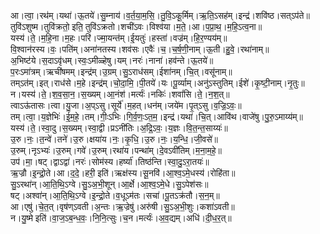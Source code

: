 

  
आ।त्वा॒।रथ॑म्।यथा॑।ऊ॒तये॑।सु॒म्नाय॑।व॒र्त॒या॒म॒सि॒।तु॒वि॒ऽकू॒र्मिम्।ऋ॒ति॒ऽसह॑म्।इन्द्र॑।शवि॑ष्ठ।सत्ऽप॑ते॥  
तुवि॑ऽशुष्म।तुवि॑क्रतो॒ इति॒ तुवि॑ऽक्रतो।शची॑ऽवः।विश्व॑या।म॒ते॒।आ।प॒प्रा॒थ॒।म॒हि॒ऽत्व॒ना॥  
यस्य॑।ते॒।म॒हि॒ना।म॒हः।परि॑।ज्मा॒यन्त॑म्।ई॒यतुः॑।हस्ता॑।वज्र॑म्।हि॒र॒ण्यय॑म्॥  
वि॒श्वान॑रस्य।वः॒।पति॑म्।अना॑नतस्य।शव॑सः।एवैः॑।च॒।च॒र्ष॒णी॒नाम्।ऊ॒ती।हु॒वे॒।रथा॑नाम्॥  
अ॒भिष्ट॑ये।स॒दाऽवृ॑धम्।स्वः॒ऽमीळ्हेषु।यम्।नरः॑।नाना॑।हव॑न्ते।ऊ॒तये॑॥  
प॒रःऽमा॑त्रम्।ऋची॑षमम्।इन्द्र॑म्।उ॒ग्रम्।सु॒ऽराध॑सम्।ईशा॑नम्।चि॒त्।वसू॑नाम्॥  
तम्ऽत॑म्।इत्।राध॑से।म॒हे।इन्द्र॑म्।चो॒दा॒मि॒।पी॒तये॑।यः।पू॒र्व्याम्।अनु॑ऽस्तुतिम्।ईशे॑।कृ॒ष्टी॒नाम्।नृ॒तुः॥  
न।यस्य॑।ते॒।श॒व॒सा॒न॒।स॒ख्यम्।आ॒नंश॑।मर्त्यः॑।नकिः॑।शवां॑सि।ते॒।न॒श॒त्॥  
त्वाऽऊ॑तासः।त्वा।यु॒जा।अ॒प्ऽसु।सूर्ये॑।म॒हत्।धन॑म्।जये॑म।पृ॒त्ऽसु।व॒ज्रि॒ऽवः॒॥  
तम्।त्वा॒।य॒ज्ञेभिः॑।ई॒म॒हे॒।तम्।गीः॒ऽभिः।गि॒र्व॒णः॒ऽत॒म॒।इन्द्र॑।यथा॑।चि॒त्।आवि॑थ।वाजे॑षु।पु॒रु॒ऽमाय्य॑म्॥  
यस्य॑।ते॒।स्वा॒दु।स॒ख्यम्।स्वा॒द्वी।प्रऽनी॑तिः।अ॒द्रि॒ऽवः॒।य॒ज्ञः।वि॒त॒न्त॒साय्यः॑॥  
उ॒रु।नः॒।त॒न्वे॑।तने॑।उ॒रु।क्षया॑य।नः॒।कृ॒धि॒।उ॒रु।नः॒।य॒न्धि॒।जी॒वसे॑॥  
उ॒रुम्।नृऽभ्यः॑।उ॒रुम्।गवे॑।उ॒रुम्।रथा॑य।पन्था॑म्।दे॒वऽवी॑तिम्।म॒ना॒म॒हे॒॥  
उप॑।मा॒।षट्।द्वाऽद्वा॑।नरः॑।सोम॑स्य।हर्ष्या॑।तिष्ठ॑न्ति।स्वा॒दु॒ऽरा॒तयः॑॥  
ऋ॒ज्रौ।इ॒न्द्रो॒ते।आ।द॒दे॒।हरी॒ इति॑।ऋक्ष॑स्य।सू॒नवि॑।आ॒श्व॒ऽमे॒धस्य॑।रोहि॑ता॥  
सु॒ऽरथा॑न्।आ॒ति॒थि॒ऽग्वे।सु॒ऽअ॒भी॒शून्।आ॒र्क्षे।आ॒श्व॒ऽमे॒धे।सु॒ऽपेश॑सः॥  
षट्।अश्वा॑न्।आ॒ति॒थि॒ऽग्वे।इ॒न्द्रो॒ते।व॒धूऽम॑तः।सचा॑।पू॒तऽक्र॑तौ।स॒न॒म्॥  
आ।एषु॑।चे॒त॒त्।वृष॑ण्ऽवती।अ॒न्तः।ऋ॒ज्रेषु॑।अरु॑षी।सु॒ऽअ॒भी॒शुः।कशा॑ऽवती॥  
न।यु॒ष्मे इति॑।वा॒ज॒ऽब॒न्ध॒वः॒।नि॒नि॒त्सुः।च॒न।मर्त्यः॑।अ॒व॒द्यम्।अधि॑।दी॒ध॒र॒त्॥  
